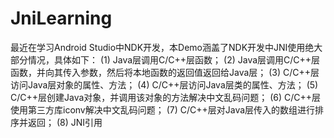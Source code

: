 # JniLearning
最近在学习Android Studio中NDK开发，本Demo涵盖了NDK开发中JNI使用绝大部分情况，具体如下：
(1) Java层调用C/C++层函数；
(2) Java层调用C/C++层函数，并向其传入参数，然后将本地函数的返回值返回给Java层；
(3) C/C++层访问Java层对象的属性、方法；
(4) C/C++层访问Java层类的属性、方法；
(5) C/C++层创建Java对象，并调用该对象的方法解决中文乱码问题；
(6) C/C++层使用第三方库iconv解决中文乱码问题；
(7) C/C++层对Java层传入的数组进行排序并返回；
(8) JNI引用
